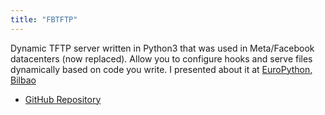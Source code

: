 ```yaml
---
title: "FBTFTP"
---
```


Dynamic TFTP server written in Python3 that was used in Meta/Facebook datacenters (now replaced).
Allow you to configure hooks and serve files dynamically based on code you write.
I presented about it at [EuroPython, Bilbao](/public_talks/2016-europython-fbtftp/)

- [GitHub Repository](https://github.com/facebookarchive/fbtftp)

